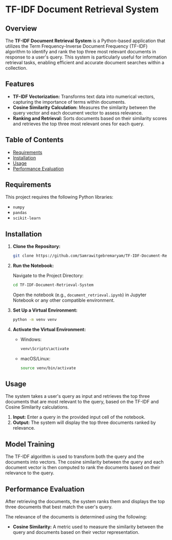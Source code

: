 
# TF-IDF Document Retrieval System

## Overview

The **TF-IDF Document Retrieval System** is a Python-based application that utilizes the Term Frequency-Inverse Document Frequency (TF-IDF) algorithm to identify and rank the top three most relevant documents in response to a user's query. This system is particularly useful for information retrieval tasks, enabling efficient and accurate document searches within a collection.

## Features

- **TF-IDF Vectorization:** Transforms text data into numerical vectors, capturing the importance of terms within documents.
- **Cosine Similarity Calculation:** Measures the similarity between the query vector and each document vector to assess relevance.
- **Ranking and Retrieval:** Sorts documents based on their similarity scores and retrieves the top three most relevant ones for each query.

## Table of Contents

- [Requirements](#requirements)
- [Installation](#installation)
- [Usage](#usage)
- [Performance Evaluation](#performance-evaluation)

## Requirements

This project requires the following Python libraries:

- `numpy`
- `pandas`
- `scikit-learn`

## Installation

1. **Clone the Repository:**

   ```bash
   git clone https://github.com/Samrawitgebremaryam/TF-IDF-Document-Retrieval-System.git
   ```

2. **Run the Notebook:**

   Navigate to the Project Directory:

   ```bash
   cd TF-IDF-Document-Retrieval-System
   ```

   Open the notebook (e.g., `document_retrieval.ipynb`) in Jupyter Notebook or any other compatible environment.
   
3. **Set Up a Virtual Environment:**

   ```bash
   python -m venv venv
   ```

4. **Activate the Virtual Environment:**

   - Windows:

     ```bash
     venv\Scripts\activate
     ```

   - macOS/Linux:

     ```bash
     source venv/bin/activate
     ```


## Usage

The system takes a user's query as input and retrieves the top three documents that are most relevant to the query, based on the TF-IDF and Cosine Similarity calculations.

1. **Input:** Enter a query in the provided input cell of the notebook.
2. **Output:** The system will display the top three documents ranked by relevance.

## Model Training

The TF-IDF algorithm is used to transform both the query and the documents into vectors. The cosine similarity between the query and each document vector is then computed to rank the documents based on their relevance to the query.

## Performance Evaluation

After retrieving the documents, the system ranks them and displays the top three documents that best match the user's query.

The relevance of the documents is determined using the following:

- **Cosine Similarity:** A metric used to measure the similarity between the query and documents based on their vector representation.
